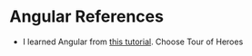 # Angular References
 - I learned Angular from [this tutorial](https://angular.io/tutorial). Choose Tour of Heroes
